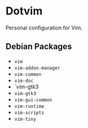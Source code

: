 # Dotvim

Personal configuration for Vim.

## Debian Packages

* `vim`
* `vim-addon-manager`
* `vim-common`
* `vim-doc`
* `vim-gtk3
* `vim-gtk3`
* `vim-gui-common`
* `vim-runtime`
* `vim-scripts`
* `vim-tiny`
